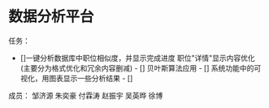 # 数据分析平台

任务：
- []一键分析数据库中职位相似度，并显示完成进度
职位"详情"显示内容优化(主要分为格式优化和冗余内容删减) - []
贝叶斯算法应用 - []
系统功能中的可视化，用图表显示一些分析结果 - []

成员：
邹济源
朱奕豪
付霖涛
赵振宇
吴英晔
徐博

